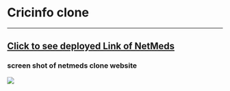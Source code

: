 # <h1>Cricinfo clone
  <hr> 
  <h2> <a href="https://admiring-curie-4d4212.netlify.app/"> Click to see deployed Link of NetMeds </a></h2>
  
  <h3> screen shot of netmeds clone website </h3>
  <img src ="https://github.com/patelkavita/CricInfoProject/blob/main/web/images/admiring-curie-4d4212.netlify.app_.png" />
